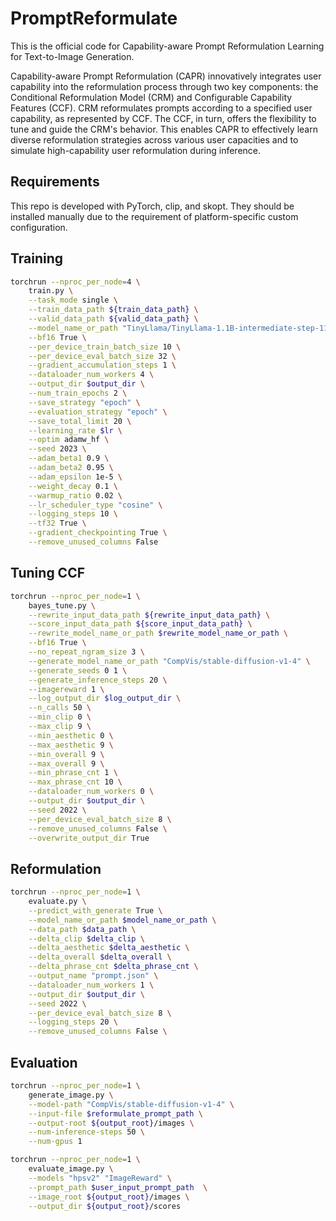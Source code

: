 # PromptReformulate

This is the official code for Capability-aware Prompt Reformulation Learning for Text-to-Image Generation.

Capability-aware Prompt Reformulation (CAPR) innovatively integrates user capability into the reformulation process through two key components: the Conditional Reformulation Model (CRM) and Configurable Capability Features (CCF). CRM reformulates prompts according to a specified user capability, as represented by CCF. The CCF, in turn, offers the flexibility to tune and guide the CRM's behavior. This enables CAPR to effectively learn diverse reformulation strategies across various user capacities and to simulate high-capability user reformulation during inference. 


## Requirements

This repo is developed with PyTorch, clip, and skopt. They should be installed manually due to the requirement of platform-specific custom configuration. 

## Training


```bash
torchrun --nproc_per_node=4 \
    train.py \
    --task_mode single \
    --train_data_path ${train_data_path} \
    --valid_data_path ${valid_data_path} \
    --model_name_or_path "TinyLlama/TinyLlama-1.1B-intermediate-step-1195k-token-2.5T" \
    --bf16 True \
    --per_device_train_batch_size 10 \
    --per_device_eval_batch_size 32 \
    --gradient_accumulation_steps 1 \
    --dataloader_num_workers 4 \
    --output_dir $output_dir \
    --num_train_epochs 2 \
    --save_strategy "epoch" \
    --evaluation_strategy "epoch" \
    --save_total_limit 20 \
    --learning_rate $lr \
    --optim adamw_hf \
    --seed 2023 \
    --adam_beta1 0.9 \
    --adam_beta2 0.95 \
    --adam_epsilon 1e-5 \
    --weight_decay 0.1 \
    --warmup_ratio 0.02 \
    --lr_scheduler_type "cosine" \
    --logging_steps 10 \
    --tf32 True \
    --gradient_checkpointing True \
    --remove_unused_columns False
```

## Tuning CCF

```bash
torchrun --nproc_per_node=1 \
    bayes_tune.py \
    --rewrite_input_data_path ${rewrite_input_data_path} \
    --score_input_data_path ${score_input_data_path} \
    --rewrite_model_name_or_path $rewrite_model_name_or_path \
    --bf16 True \
    --no_repeat_ngram_size 3 \
    --generate_model_name_or_path "CompVis/stable-diffusion-v1-4" \
    --generate_seeds 0 1 \
    --generate_inference_steps 20 \
    --imagereward 1 \
    --log_output_dir $log_output_dir \
    --n_calls 50 \
    --min_clip 0 \
    --max_clip 9 \
    --min_aesthetic 0 \
    --max_aesthetic 9 \
    --min_overall 9 \
    --max_overall 9 \
    --min_phrase_cnt 1 \
    --max_phrase_cnt 10 \
    --dataloader_num_workers 0 \
    --output_dir $output_dir \
    --seed 2022 \
    --per_device_eval_batch_size 8 \
    --remove_unused_columns False \
    --overwrite_output_dir True
```

## Reformulation

```bash
torchrun --nproc_per_node=1 \
    evaluate.py \
    --predict_with_generate True \
    --model_name_or_path $model_name_or_path \
    --data_path $data_path \
    --delta_clip $delta_clip \
    --delta_aesthetic $delta_aesthetic \
    --delta_overall $delta_overall \
    --delta_phrase_cnt $delta_phrase_cnt \
    --output_name "prompt.json" \
    --dataloader_num_workers 1 \
    --output_dir $output_dir \
    --seed 2022 \
    --per_device_eval_batch_size 8 \
    --logging_steps 20 \
    --remove_unused_columns False \
```

## Evaluation

```bash
torchrun --nproc_per_node=1 \
    generate_image.py \
    --model-path "CompVis/stable-diffusion-v1-4" \
    --input-file $reformulate_prompt_path \
    --output-root ${output_root}/images \
    --num-inference-steps 50 \
    --num-gpus 1

torchrun --nproc_per_node=1 \
    evaluate_image.py \
    --models "hpsv2" "ImageReward" \
    --prompt_path $user_input_prompt_path  \
    --image_root ${output_root}/images \
    --output_dir ${output_root}/scores

```

